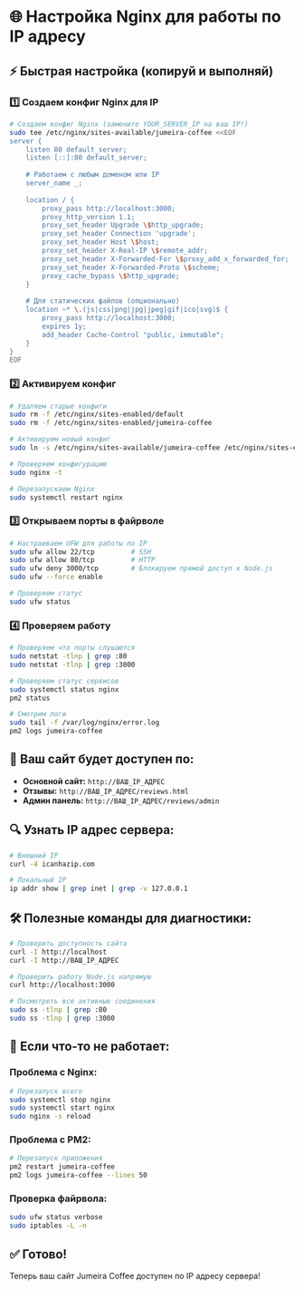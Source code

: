 # 🌐 Настройка Nginx для работы по IP адресу

## ⚡ Быстрая настройка (копируй и выполняй)

### 1️⃣ Создаем конфиг Nginx для IP
```bash
# Создаем конфиг Nginx (замените YOUR_SERVER_IP на ваш IP!)
sudo tee /etc/nginx/sites-available/jumeira-coffee <<EOF
server {
    listen 80 default_server;
    listen [::]:80 default_server;
    
    # Работаем с любым доменом или IP
    server_name _;
    
    location / {
        proxy_pass http://localhost:3000;
        proxy_http_version 1.1;
        proxy_set_header Upgrade \$http_upgrade;
        proxy_set_header Connection 'upgrade';
        proxy_set_header Host \$host;
        proxy_set_header X-Real-IP \$remote_addr;
        proxy_set_header X-Forwarded-For \$proxy_add_x_forwarded_for;
        proxy_set_header X-Forwarded-Proto \$scheme;
        proxy_cache_bypass \$http_upgrade;
    }
    
    # Для статических файлов (опционально)
    location ~* \.(js|css|png|jpg|jpeg|gif|ico|svg)$ {
        proxy_pass http://localhost:3000;
        expires 1y;
        add_header Cache-Control "public, immutable";
    }
}
EOF
```

### 2️⃣ Активируем конфиг
```bash
# Удаляем старые конфиги
sudo rm -f /etc/nginx/sites-enabled/default
sudo rm -f /etc/nginx/sites-enabled/jumeira-coffee

# Активируем новый конфиг
sudo ln -s /etc/nginx/sites-available/jumeira-coffee /etc/nginx/sites-enabled/

# Проверяем конфигурацию
sudo nginx -t

# Перезапускаем Nginx
sudo systemctl restart nginx
```

### 3️⃣ Открываем порты в файрволе
```bash
# Настраиваем UFW для работы по IP
sudo ufw allow 22/tcp         # SSH
sudo ufw allow 80/tcp         # HTTP
sudo ufw deny 3000/tcp        # Блокируем прямой доступ к Node.js
sudo ufw --force enable

# Проверяем статус
sudo ufw status
```

### 4️⃣ Проверяем работу
```bash
# Проверяем что порты слушаются
sudo netstat -tlnp | grep :80
sudo netstat -tlnp | grep :3000

# Проверяем статус сервисов
sudo systemctl status nginx
pm2 status

# Смотрим логи
sudo tail -f /var/log/nginx/error.log
pm2 logs jumeira-coffee
```

## 🎯 Ваш сайт будет доступен по:

- **Основной сайт:** `http://ВАШ_IP_АДРЕС`
- **Отзывы:** `http://ВАШ_IP_АДРЕС/reviews.html` 
- **Админ панель:** `http://ВАШ_IP_АДРЕС/reviews/admin`

## 🔍 Узнать IP адрес сервера:
```bash
# Внешний IP
curl -4 icanhazip.com

# Локальный IP  
ip addr show | grep inet | grep -v 127.0.0.1
```

## 🛠️ Полезные команды для диагностики:

```bash
# Проверить доступность сайта
curl -I http://localhost
curl -I http://ВАШ_IP_АДРЕС

# Проверить работу Node.js напрямую
curl http://localhost:3000

# Посмотреть все активные соединения
sudo ss -tlnp | grep :80
sudo ss -tlnp | grep :3000
```

## 🚨 Если что-то не работает:

### Проблема с Nginx:
```bash
# Перезапуск всего
sudo systemctl stop nginx
sudo systemctl start nginx
sudo nginx -s reload
```

### Проблема с PM2:
```bash
# Перезапуск приложения
pm2 restart jumeira-coffee
pm2 logs jumeira-coffee --lines 50
```

### Проверка файрвола:
```bash
sudo ufw status verbose
sudo iptables -L -n
```

## ✅ Готово!
Теперь ваш сайт Jumeira Coffee доступен по IP адресу сервера! 